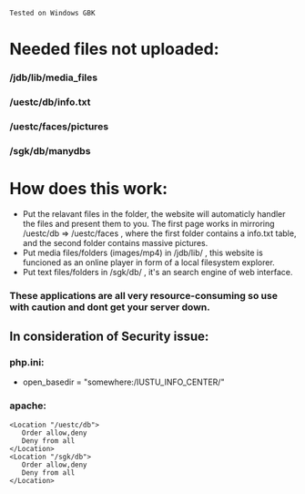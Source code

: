 `Tested on Windows GBK`

Needed files not uploaded:
==========================
### /jdb/lib/media_files
### /uestc/db/info.txt
### /uestc/faces/pictures
### /sgk/db/manydbs

 
# How does this work:
* Put the relavant files in the folder, the website will automaticly handler the files and present them to you. The first page works in mirroring /uestc/db => /uestc/faces , where the first folder contains a info.txt table, and the second folder contains massive pictures.
* Put media files/folders (images/mp4) in /jdb/lib/ , this website is funcioned as an online player in form of a local filesystem explorer.
* Put text files/folders in /sgk/db/ , it's an search engine of web interface.

### These applications are all very resource-consuming so use with caution and dont get your server down.


In consideration of Security issue:
----------------------------------

### php.ini:
* open_basedir = "somewhere:/IUSTU_INFO_CENTER/"

### apache:
``` 
<Location "/uestc/db">
   Order allow,deny
   Deny from all
</Location>
<Location "/sgk/db">
   Order allow,deny
   Deny from all
</Location>
```

